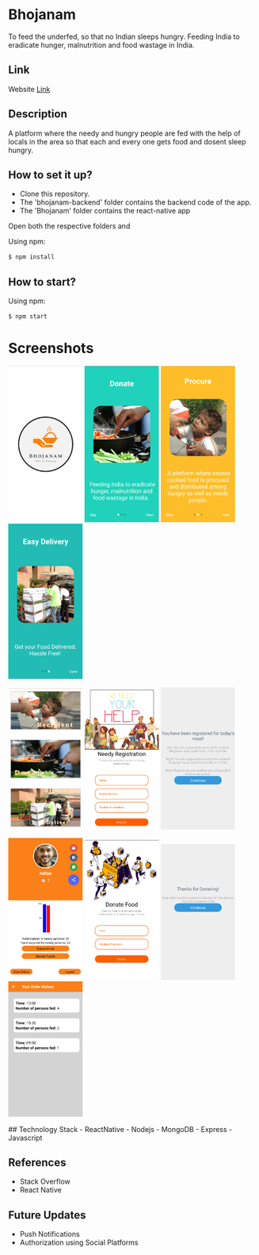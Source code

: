 # Bhojanam
To feed the underfed, so that no Indian sleeps hungry.
Feeding India to eradicate hunger, malnutrition and food wastage in India.

## Link
Website [Link](https://adityarajsingh.github.io/Bhojanam/) 
## Description
A platform where the needy and hungry people are fed with the help of locals in the area so that each and every one gets food and dosent sleep hungry.

## How to set it up?
- Clone this repository.
- The 'bhojanam-backend' folder contains the backend code of the app.
- The 'Bhojanam' folder contains the react-native app

Open both the respective folders and

Using npm:

```bash
$ npm install
```

## How to start? 
Using npm:

```bash
$ npm start
```
# Screenshots
<p float="left">
  <img src="./Screenshots/Screenshot0.png" width="150" />
  <img src="./Screenshots/Screenshot1.png" width="150" /> 
  <img src="./Screenshots/Screenshot2.png" width="150" />
  <img src="./Screenshots/Screenshot3.png" width="150" />
</p>
<p float="left">
  <img src="./Screenshots/Screenshot4.png" width="150" />
  <img src="./Screenshots/Screenshot5.png" width="150" /> 
  <img src="./Screenshots/Screenshot6.png" width="150" />
  
</p>
<p float="left">
  <img src="./Screenshots/Screenshot7.png" width="150" />
  <img src="./Screenshots/Screenshot8.png" width="150" /> 
  <img src="./Screenshots/Screenshot9.png" width="150" />
  <img src="./Screenshots/Screenshot10.png" width="150" />
</p>
## Technology Stack
- ReactNative
- Nodejs
- MongoDB
- Express
- Javascript

## References
- Stack Overflow
- React Native

## Future Updates
- Push Notifications
- Authorization using Social Platforms
